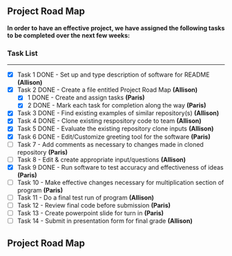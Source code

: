 <h2>Project Road Map</h2>

**In order to have an effective project, we have assigned the following tasks to be completed over the next few weeks:**

### Task List
___
- [X] Task 1 DONE - Set up and type description of software for README **(Allison)**
- [X] Task 2 DONE - Create a file entitled Project Road Map **(Allison)**
  - [X] 1 DONE - Create and assign tasks **(Paris)**
  - [X] 2 DONE - Mark each task for completion along the way **(Paris)**
- [X] Task 3 DONE - Find existing examples of similar repository(s) **(Allison)**
- [X] Task 4 DONE - Clone existing respository code to team **(Allison)**
- [X] Task 5 DONE - Evaluate the existing repository clone inputs **(Allison)**
- [X] Task 6 DONE - Edit/Customize greeting tool for the software **(Paris)**
- [ ] Task 7 - Add comments as necessary to changes made in cloned repository **(Paris)**
- [ ] Task 8 - Edit & create appropriate input/questions **(Allison)**
- [X] Task 9 DONE - Run software to test accuracy and effectiveness of ideas **(Paris)**
- [ ] Task 10 - Make effective changes necessary for multiplication section of program **(Paris)**
- [ ] Task 11 - Do a final test run of program **(Allison)**
- [ ] Task 12 - Review final code before submission **(Paris)**
- [ ] Task 13 - Create powerpoint slide for turn in **(Paris)**
- [ ] Task 14 - Submit in presentation form for final grade **(Allison)**
<h2>Project Road Map</h2>
